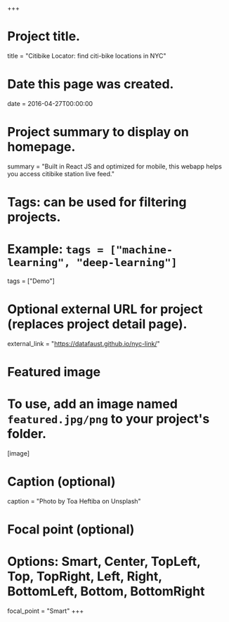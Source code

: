 +++
# Project title.
title = "Citibike Locator: find citi-bike locations in NYC"

# Date this page was created.
date = 2016-04-27T00:00:00

# Project summary to display on homepage.
summary = "Built in React JS and optimized for mobile, this webapp helps you access citibike station live feed."

# Tags: can be used for filtering projects.
# Example: `tags = ["machine-learning", "deep-learning"]`
tags = ["Demo"]

# Optional external URL for project (replaces project detail page).
external_link = "https://datafaust.github.io/nyc-link/"

# Featured image
# To use, add an image named `featured.jpg/png` to your project's folder. 
[image]
  # Caption (optional)
  caption = "Photo by Toa Heftiba on Unsplash"

  # Focal point (optional)
  # Options: Smart, Center, TopLeft, Top, TopRight, Left, Right, BottomLeft, Bottom, BottomRight
  focal_point = "Smart"
+++
